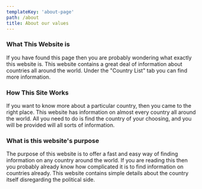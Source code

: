 ```yaml
---
templateKey: 'about-page'
path: /about
title: About our values
---
```

### What This Website is
If you have found this page then you are probably wondering what exactly this
website is. This website contains a great deal of information about countries
all around the world. Under the "Country List" tab you can find more information.

### How This Site Works
If you want to know more about a particular country, then you came to the right
place. This website has information on almost every country all around the world.
All you need to do is find the country of your choosing, and you will be provided
will all sorts of information.

### What is this website's purpose
The purpose of this website is to offer a fast and easy way of finding information
on any country around the world. If you are reading this then you probably already
know how complicated it is to find information on countries already. This website
contains simple details about the country itself disregarding the political side.

